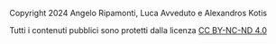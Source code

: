 Copyright 2024 Angelo Ripamonti, Luca Avveduto e Alexandros Kotis

Tutti i contenuti pubblici sono protetti dalla licenza  [CC BY-NC-ND 4.0](https://creativecommons.org/licenses/by-nc-nd/4.0/)
